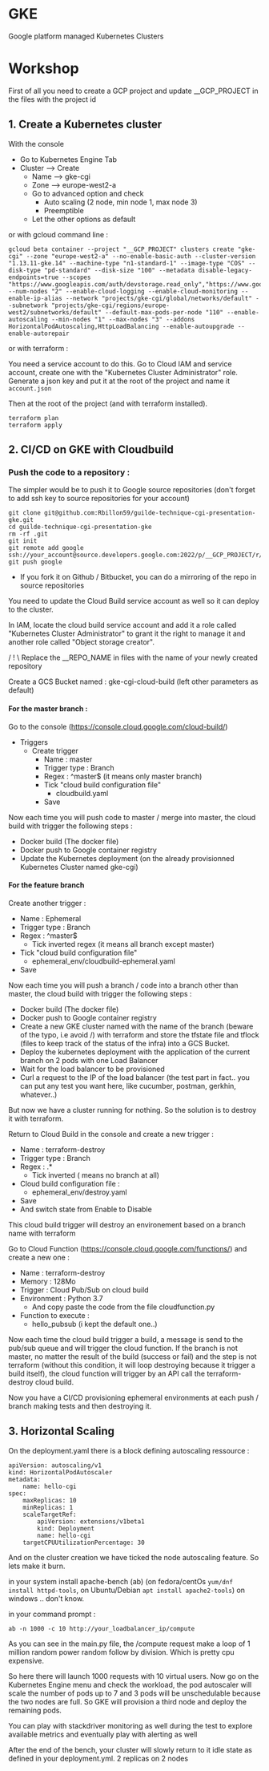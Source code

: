 # GKE
Google platform managed Kubernetes Clusters


# Workshop

First of all you need to create a GCP project and update __GCP_PROJECT in the files with the project id

## 1. Create a Kubernetes cluster

With the console
 - Go to Kubernetes Engine Tab
 - Cluster --> Create
	 - Name -->  gke-cgi
	 - Zone --> europe-west2-a
	 - Go to advanced option and check
		 - Auto scaling (2 node, min node 1, max node 3)
		 - Preemptible
	- Let the other options as default

or with gcloud command line :

    gcloud beta container --project "__GCP_PROJECT" clusters create "gke-cgi" --zone "europe-west2-a" --no-enable-basic-auth --cluster-version "1.13.11-gke.14" --machine-type "n1-standard-1" --image-type "COS" --disk-type "pd-standard" --disk-size "100" --metadata disable-legacy-endpoints=true --scopes "https://www.googleapis.com/auth/devstorage.read_only","https://www.googleapis.com/auth/logging.write","https://www.googleapis.com/auth/monitoring","https://www.googleapis.com/auth/servicecontrol","https://www.googleapis.com/auth/service.management.readonly","https://www.googleapis.com/auth/trace.append" --num-nodes "2" --enable-cloud-logging --enable-cloud-monitoring --enable-ip-alias --network "projects/gke-cgi/global/networks/default" --subnetwork "projects/gke-cgi/regions/europe-west2/subnetworks/default" --default-max-pods-per-node "110" --enable-autoscaling --min-nodes "1" --max-nodes "3" --addons HorizontalPodAutoscaling,HttpLoadBalancing --enable-autoupgrade --enable-autorepair

or with terraform :

You need a service account to do this. Go to Cloud IAM and service account, create one with the "Kubernetes Cluster Administrator" role. Generate
a json key and put it at the root of the project and name it `account.json`

Then at the root of the project (and with terraform installed). 

    terraform plan
    terraform apply


## 2. CI/CD on GKE with Cloudbuild

### Push the code to a repository :

The simpler would be to push it to Google source repositories (don't forget to add ssh key to source repositories for your account)

    git clone git@github.com:Rbillon59/guilde-technique-cgi-presentation-gke.git
    cd guilde-technique-cgi-presentation-gke
    rm -rf .git
    git init
    git remote add google ssh://your_account@source.developers.google.com:2022/p/__GCP_PROJECT/r/REPO_NAME
    git push google

- If you fork it on Github / Bitbucket, you can do a mirroring of the repo in source repositories

You need to update the Cloud Build service account as well so it can deploy to the cluster. 

In IAM, locate the cloud build service account and add it a role called "Kubernetes Cluster Administrator" to grant it the right to manage it and another role called "Object storage creator".

/ ! \ Replace the __REPO_NAME in files with the name of your newly created repository

Create a GCS Bucket named : gke-cgi-cloud-build (left other parameters as default)

#### For the master branch :

Go to the console (https://console.cloud.google.com/cloud-build/)
- Triggers
	- Create trigger
		- Name : master
		- Trigger type : Branch
		- Regex : ^master$ (it means only master branch)
		- Tick "cloud build configuration file"
			- cloudbuild.yaml
		- Save

Now each time you will push code to master / merge into master, the cloud build with trigger the following steps :
- Docker build (The docker file)
- Docker push to Google container registry
- Update the Kubernetes deployment (on the already provisionned Kubernetes Cluster named gke-cgi)


#### For the feature branch
Create another trigger :
- Name : Ephemeral
- Trigger type : Branch
-  Regex : ^master$
	- Tick inverted regex (it means all branch except master)
- Tick "cloud build configuration file"
	- ephemeral_env/cloudbuild-ephemeral.yaml
- Save

Now each time you will push a branch / code into a branch other than master, the cloud build with trigger the following steps :
- Docker build (The docker file)
- Docker push to Google container registry
- Create a new GKE cluster named with the name of the branch (beware of the typo, i.e avoid /) with terraform and store the tfstate file and tflock (files to keep track of the status of the infra) into a GCS Bucket.
- Deploy the kubernetes deployment with the application of the current branch on 2 pods with one Load Balancer
- Wait for the load balancer to be provisioned
- Curl a request to the IP of the load balancer (the test part in fact.. you can put any test you want here, like cucumber, postman, gerkhin, whatever..)

But now we have a cluster running for nothing. So the solution is to destroy it with terraform.

Return to Cloud Build in the console and create a new trigger :
- Name : terraform-destroy
- Trigger type : Branch
- Regex : .*
	- Tick inverted ( means no branch at all)
- Cloud build configuration file :
	- ephemeral_env/destroy.yaml
- Save
- And switch state from Enable to Disable

This cloud build trigger will destroy an environement based on a branch name with terraform

Go to Cloud Function (https://console.cloud.google.com/functions/) and create a new one :
- Name : terraform-destroy
- Memory : 128Mo
- Trigger : Cloud Pub/Sub on cloud build 
- Environment : Python 3.7
	- And copy paste the code from the file cloudfunction.py
- Function to execute : 
	- hello_pubsub (i kept the default one..)

Now each time the cloud build trigger a build, a message is send to the pub/sub queue and will trigger the cloud function. If the branch is not master, no matter the result of the build (success or fail) and the step is not terraform (without this condition, it will loop destroying because it trigger a build itself), the cloud function will trigger by an API call the terraform-destroy cloud build.

Now you have a CI/CD provisioning ephemeral environments at each push / branch making tests and then destroying it.

## 3. Horizontal Scaling

On the deployment.yaml there is a block defining autoscaling ressource :

    apiVersion: autoscaling/v1
	kind: HorizontalPodAutoscaler
	metadata:
		name: hello-cgi
	spec:
		maxReplicas: 10
		minReplicas: 1
		scaleTargetRef:
			apiVersion: extensions/v1beta1
			kind: Deployment
			name: hello-cgi
		targetCPUUtilizationPercentage: 30

And on the cluster creation we have ticked the node autoscaling feature. So lets make it burn.

in your system install apache-bench (ab) (on fedora/centOs `yum/dnf install httpd-tools`, on Ubuntu/Debian `apt install apache2-tools`) on windows .. don't know.

in your command prompt :

    ab -n 1000 -c 10 http://your_loadbalancer_ip/compute

As you can see in the main.py file, the /compute request make a loop of 1 million random power random follow by division. Which is pretty cpu expensive.

So here there will launch 1000 requests with 10 virtual users. Now go on the Kubernetes Engine menu and check the workload, the pod autoscaler will scale the number of pods up to 7 and 3 pods will be unschedulable because the two nodes are full. So GKE will provision a third node and deploy the remaining pods.

You can play with stackdriver monitoring as well during the test to explore available metrics and eventually play with alerting as well

After the end of the bench, your cluster will slowly return to it idle state as defined in your deployment.yml. 2 replicas on 2 nodes
